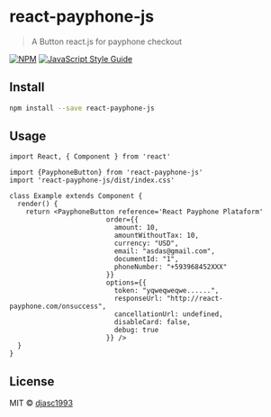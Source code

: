 # react-payphone-js

> A Button react.js for payphone checkout

[![NPM](https://img.shields.io/npm/v/react-payphone-js.svg)](https://www.npmjs.com/package/react-payphone-js) [![JavaScript Style Guide](https://img.shields.io/badge/code_style-standard-brightgreen.svg)](https://standardjs.com)

## Install

```bash
npm install --save react-payphone-js
```

## Usage

```tsx
import React, { Component } from 'react'

import {PayphoneButton} from 'react-payphone-js'
import 'react-payphone-js/dist/index.css'

class Example extends Component {
  render() {
    return <PayphoneButton reference='React Payphone Plataform'
                        order={{
                          amount: 10,
                          amountWithoutTax: 10,
                          currency: "USD",
                          email: "asdas@gmail.com",
                          documentId: "1",
                          phoneNumber: "+593968452XXX"
                        }}
                        options={{
                          token: "yqweqweqwe......",
                          responseUrl: "http://react-payphone.com/onsuccess",
                          cancellationUrl: undefined,
                          disableCard: false,
                          debug: true
                        }} />
  }
}
```

## License

MIT © [djasc1993](https://github.com/djasc1993)
